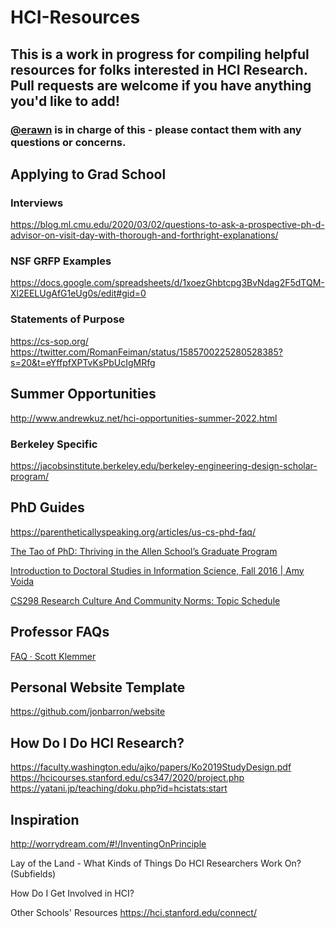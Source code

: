 # HCI-Resources

## This is a work in progress for compiling helpful resources for folks interested in HCI Research. Pull requests are welcome if you have anything you'd like to add! 

### [@erawn](https://github.com/erawn) is in charge of this - please contact them with any questions or concerns. 

 


## Applying to Grad School
### Interviews
https://blog.ml.cmu.edu/2020/03/02/questions-to-ask-a-prospective-ph-d-advisor-on-visit-day-with-thorough-and-forthright-explanations/
### NSF GRFP Examples
https://docs.google.com/spreadsheets/d/1xoezGhbtcpg3BvNdag2F5dTQM-Xl2EELUgAfG1eUg0s/edit#gid=0

### Statements of Purpose
https://cs-sop.org/ 
https://twitter.com/RomanFeiman/status/1585700225280528385?s=20&t=eYffpfXPTvKsPbUcIgMRfg

## Summer Opportunities
http://www.andrewkuz.net/hci-opportunities-summer-2022.html 

### Berkeley Specific
https://jacobsinstitute.berkeley.edu/berkeley-engineering-design-scholar-program/

## PhD Guides
https://parentheticallyspeaking.org/articles/us-cs-phd-faq/ 

[The Tao of PhD: Thriving in the Allen School’s Graduate Program](https://courses.cs.washington.edu/courses/cse590x/22wi/)

[Introduction to Doctoral Studies in Information Science, Fall 2016 | Amy Voida](https://amy.voida.com/info7000-fall2016/)

[CS298 Research Culture And Community Norms: Topic Schedule](https://inst.eecs.berkeley.edu/~cs298-7/fa21/topic-schedule/)

## Professor FAQs
[FAQ · Scott Klemmer](https://d.ucsd.edu/srk/faq/) 

## Personal Website Template
https://github.com/jonbarron/website 

## How Do I Do HCI Research?
https://faculty.washington.edu/ajko/papers/Ko2019StudyDesign.pdf 
https://hcicourses.stanford.edu/cs347/2020/project.php
https://yatani.jp/teaching/doku.php?id=hcistats:start 

## Inspiration
http://worrydream.com/#!/InventingOnPrinciple 


Lay of the Land - What Kinds of Things Do HCI Researchers Work On? (Subfields)

How Do I Get Involved in HCI?

Other Schools' Resources
https://hci.stanford.edu/connect/ 


